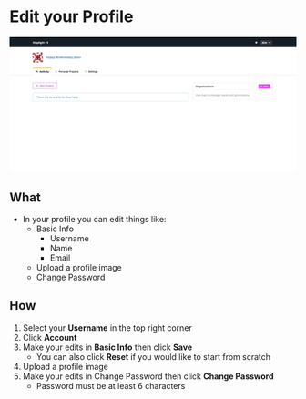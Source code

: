 # Edit your Profile 

![](../../assets/gifs/account-info.gif)

## What 
* In your profile you can edit things like: 
    * Basic Info 
        * Username 
        * Name
        * Email
    * Upload a profile image 
    * Change Password 
 
##  How
1. Select your **Username** in the top right corner
2. Click **Account**
3. Make your edits in **Basic Info** then click **Save** 
    * You can also click **Reset** if you would like to start from scratch 
4. Upload a profile image 
5. Make your edits in Change Password then click **Change Password** 
    * Password must be at least 6 characters 
 

